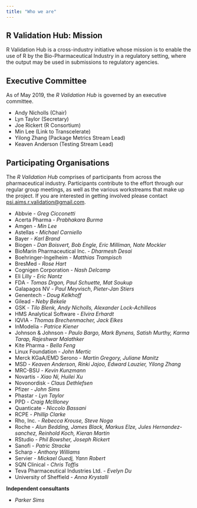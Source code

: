 ```yaml
---
title: "Who we are"
---
```


## R Validation Hub: Mission 

R Validation Hub is a cross-industry initiative whose mission is to enable the use of R by the Bio-Pharmaceutical Industry in a regulatory setting, where the output may be used in submissions to regulatory agencies.

## Executive Committee

As of May 2019, the *R Validation Hub* is governed by an executive committee. 

* Andy Nicholls (Chair)
* Lyn Taylor (Secretary)
* Joe Rickert (R Consortium)
* Min Lee (Link to Transcelerate)
* Yilong Zhang (Package Metrics Stream Lead)
* Keaven Anderson (Testing Stream Lead)


## Participating Organisations

The *R Validation Hub* comprises of participants from across the pharmaceutical industry.  Participants contribute to the effort through our regular group meetings, as well as the various workstreams that make up the project.  If you are interested in getting involved please contact <psi.aims.r.validation@gmail.com>.

* Abbvie - *Greg Cicconetti*
* Acerta Pharma - *Prabhakara Burma*
* Amgen - *Min Lee*
* Astellas - *Michael Carniello*
* Bayer - *Karl Brand*
* Biogen - *Dan Boisvert, Bob Engle, Eric Milliman, Nate Mockler*
* BioMarin Pharmaceutical Inc. - *Dharmesh Desai*
* Boehringer-Ingelheim - *Matthias Trampisch*
* BresMed - *Rose Hart*
* Cognigen Corporation - *Nash Delcamp*
* Eli Lilly - *Eric Nantz*
* FDA - *Tomas Drgon, Paul Schuette, Mat Soukup*
* Galapagos NV - *Paul Meyvisch*, *Pieter-Jan Stiers*
* Genentech - *Doug Kelkhoff*
* Gilead - *Neby Bekele*
* GSK - *Tilo Blenk, Andy Nicholls, Alexander Lock-Achilleos*
* HMS Analytical Software - *Elvira Erhardt*
* IQVIA - *Thomas Brechenmacher, Jack Elkes*
* InModelia - *Patrice Kiener*
* Johnson & Johnson - *Paulo Bargo, Mark Bynens, Satish Murthy, Karma Tarap, Rajeshwar Malathker*
* Kite Pharma - *Bella Feng*
* Linux Foundation - *John Mertic*
* Merck KGaA/EMD Serono - *Martin Gregory, Juliane Manitz*
* MSD - *Keaven Anderson, Rinki Jajoo, Edward Lauzier, Yilong Zhang*
* MRC-BSU - *Kevin Kunzmann*
* Novartis - *Xiao Ni, Huilei Xu*
* Novonordisk - *Claus Dethlefsen*
* Pfizer - *John Sims*
* Phastar - *Lyn Taylor*
* PPD - *Craig McIlloney*
* Quanticate - *Niccolo Bassani*
* RCPE - *Phillip Clarke*
* Rho, Inc. - *Rebecca Krouse, Steve Noga*
* Roche - *Alun Bedding, James Black, Markus Elze, Jules Hernandez-sanchez, Reinhold Koch, Kieran Martin*
* RStudio - *Phil Bowsher, Joseph Rickert*
* Sanofi - *Patric Stracke*
* Scharp - *Anthony Williams*
* Servier - *Mickael Guedj, Yann Robert*
* SQN Clinical - *Chris Toffis*
* Teva Pharmaceutical Industries Ltd. - *Evelyn Du*
* University of Sheffield - *Anna Krystalli*

**Independent consultants**

* *Parker Sims*

